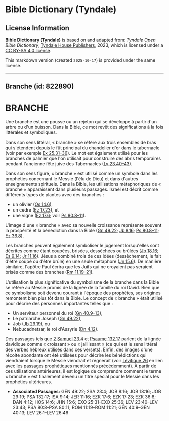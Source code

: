 # Bible Dictionary (Tyndale)

## License Information

**Bible Dictionary (Tyndale)** is based on and adapted from: _Tyndale Open Bible Dictionary_, [Tyndale House Publishers](https://tyndaleopenresources.com/), 2023, which is licensed under a [CC BY-SA 4.0 license](https://creativecommons.org/licenses/by-sa/4.0/legalcode.en).

This markdown version (created `2025-10-17`) is provided under the same license.



--------------------------------

## Branche (id: 822890)

BRANCHE
=======

Une branche est une pousse ou un rejeton qui se développe à partir d'un arbre ou d'un buisson. Dans la Bible, ce mot revêt des significations à la fois littérales et symboliques.

Dans son sens littéral, « branche » se réfère aux trois ensembles de bras qui s'étendent depuis le fût principal du chandelier d'or dans le tabernacle (voir par exemple [Ex 25\.31–36](https://ref.ly/Exod25:31-Exod25:36)). Le mot est également utilisé pour les branches de palmier que l'on utilisait pour construire des abris temporaires pendant l'ancienne fête juive des Tabernacles ([Lv 23\.40–43](https://ref.ly/Lev23:40-Lev23:43)).

Dans son sens figuré, « branche » est utilisé comme un symbole dans les prophéties concernant le Messie (l'élu de Dieu) et dans d'autres enseignements spirituels. Dans la Bible, les utilisations métaphoriques de « branche » apparaissent dans plusieurs passages. Israël est décrit comme différents types de plantes avec des branches :

* un olivier ([Os 14\.6](https://ref.ly/Hos14:6)),
* un cèdre ([Ez 17\.23](https://ref.ly/Ezek17:23)), et
* une vigne ([Ez 17\.6](https://ref.ly/Ezek17:6); voir [Ps 80\.8–11](https://ref.ly/Ps80:8-Ps80:11)).

L'image d'une « branche » avec sa nouvelle croissance représente souvent la prospérité et la bénédiction dans la Bible ([Gn 49\.22](https://ref.ly/Gen49:22); [Jb 8\.16](https://ref.ly/Job8:16); [Ps 80\.8–11](https://ref.ly/Ps80:8-Ps80:11); [Ez 36\.8](https://ref.ly/Ezek36:8)).

Les branches peuvent également symboliser le jugement lorsqu'elles sont décrites comme étant coupées, brisées, desséchées ou brûlées ([Jb 18\.16](https://ref.ly/Job18:16); [Es 9\.14](https://ref.ly/Isa9:14); [Jr 11\.16](https://ref.ly/Jer11:16)). Jésus a combiné trois de ces idées (dessèchement, le fait d'être coupé ou d'être brûlé) en une seule métaphore ([Jn 15\.6](https://ref.ly/John15:6)). De manière similaire, l'apôtre Paul écrira que les Juifs qui ne croyaient pas seraient brisés comme des branches ([Rm 11\.19–21](https://ref.ly/Rom11:19-Rom11:21)).

L'utilisation la plus significative du symbolisme de la branche dans la Bible se réfère au Messie promis de la lignée de la famille du roi David. Bien que ce symbolisme soit devenu courant à l'époque des prophètes, ses origines remontent bien plus tôt dans la Bible. Le concept de « branche » était utilisé pour décrire des personnes importantes telles que :

* Un serviteur personnel du roi ([Gn 40\.9–13](https://ref.ly/Gen40:9-Gen40:13)),
* Le patriarche Joseph ([Gn 49\.22](https://ref.ly/Gen49:22)),
* Job ([Jb 29\.19](https://ref.ly/Job29:19)), ou
* Nebucadnetsar, le roi d'Assyrie ([Dn 4\.12](https://ref.ly/Dan4:12)).

Des passages tels que [2 Samuel 23\.4](https://ref.ly/2Sam23:4) et [Psaume 132\.17](https://ref.ly/Ps132:17) parlent de la lignée davidique comme « croissant » ou « jaillissant » (ce qui est le sens littéral des verbes hébreux utilisés dans ces versets). Enfin, des images d'une récolte abondante ont été utilisées pour décrire les bénédictions qui viendraient lorsque le Messie viendrait et régnerait (voir [Lévitique 26](https://ref.ly/Lev26:1-Lev26:46) en lien avec les passages prophétiques mentionnés précédemment). À partir de ces utilisations antérieures, il est logique de comprendre comment le terme « branche » est finalement devenu un titre spécial pour le Messie dans les prophéties ultérieures.

* **Associated Passages:** GEN 49:22; 2SA 23:4; JOB 8:16; JOB 18:16; JOB 29:19; PSA 132:17; ISA 9:14; JER 11:16; EZK 17:6; EZK 17:23; EZK 36:8; DAN 4:12; HOS 14:6; JHN 15:6; EXO 25:31–EXO 25:36; LEV 23:40–LEV 23:43; PSA 80:8–PSA 80:11; ROM 11:19–ROM 11:21; GEN 40:9–GEN 40:13; LEV 26:1–LEV 26:46

